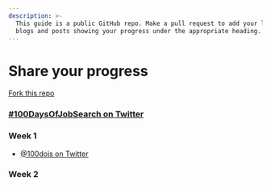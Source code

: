 ```yaml
---
description: >-
  This guide is a public GitHub repo. Make a pull request to add your links to
  blogs and posts showing your progress under the appropriate heading.
---
```


# Share your progress

[Fork this repo](https://github.com/PopSchools/100-days-of-job-search-docs)

### [\#100DaysOfJobSearch on Twitter](https://twitter.com/search?q=%23100DaysOfJobSearch&src=typed_query&f=live)

### Week 1

* [@100dojs on Twitter](https://twitter.com/100dojs)

### Week 2

